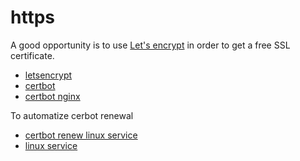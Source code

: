 # https

A good opportunity is to use [Let's encrypt](https://letsencrypt.org/getting-started/)
in order to get a free SSL certificate.

* [letsencrypt](https://letsencrypt.org/getting-started/)
* [certbot](https://certbot.eff.org/)
* [certbot nginx](https://certbot.eff.org/#pip-nginx)

To automatize cerbot renewal

* [certbot renew linux service](http://linuxfr.org/users/coren/journaux/creer-un-service-sous-systemd)
* [linux service](https://jason.the-graham.com/2013/03/06/how-to-use-systemd-timers/)
